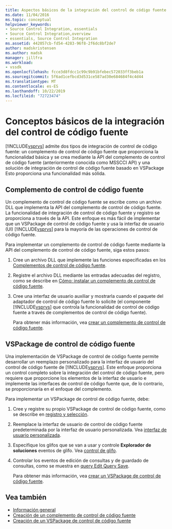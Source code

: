 ```yaml
---
title: Aspectos básicos de la integración del control de código fuente | Microsoft Docs
ms.date: 11/04/2016
ms.topic: conceptual
helpviewer_keywords:
- Source Control Integration, essentials
- Source Control Integration,overview
- essentials, Source Control Integration
ms.assetid: 442057cb-fd54-4283-96f8-2f6dc8bf2de7
author: madskristensen
ms.author: madsk
manager: jillfra
ms.workload:
- vssdk
ms.openlocfilehash: fcce3d8fdcc1c99c9b91bfebec572033ff3beb1a
ms.sourcegitcommit: 5f6ad1cefbcd3d531ce587ad30e684684f4c4d44
ms.translationtype: MT
ms.contentlocale: es-ES
ms.lasthandoff: 10/22/2019
ms.locfileid: "72723474"
---
```

# <a name="source-control-integration-essentials"></a>Conceptos básicos de la integración del control de código fuente
[!INCLUDE[vsprvs](../../code-quality/includes/vsprvs_md.md)] admite dos tipos de integración de control de código fuente: un complemento de control de código fuente que proporciona la funcionalidad básica y se crea mediante la API del complemento de control de código fuente (anteriormente conocida como MSSCCI API) y una solución de integración de control de código fuente basado en VSPackage Esto proporciona una funcionalidad más sólida.

## <a name="source-control-plug-in"></a>Complemento de control de código fuente
 Un complemento de control de código fuente se escribe como un archivo DLL que implementa la API del complemento de control de código fuente. La funcionalidad de integración de control de código fuente y registro se proporciona a través de la API. Este enfoque es más fácil de implementar que un VSPackage de control de código fuente y usa la interfaz de usuario (UI) [!INCLUDE[vsprvs](../../code-quality/includes/vsprvs_md.md)] para la mayoría de las operaciones de control de código fuente.

 Para implementar un complemento de control de código fuente mediante la API del complemento de control de código fuente, siga estos pasos:

1. Cree un archivo DLL que implemente las funciones especificadas en los [Complementos de control de código fuente](../../extensibility/source-control-plug-ins.md).

2. Registre el archivo DLL mediante las entradas adecuadas del registro, como se describe en [Cómo: instalar un complemento de control de código fuente](../../extensibility/internals/how-to-install-a-source-control-plug-in.md).

3. Cree una interfaz de usuario auxiliar y mostrarla cuando el paquete del adaptador de control de código fuente lo solicite (el componente [!INCLUDE[vsprvs](../../code-quality/includes/vsprvs_md.md)] que controla la funcionalidad de control de código fuente a través de complementos de control de código fuente).

   Para obtener más información, vea [crear un complemento de control de código fuente](../../extensibility/internals/creating-a-source-control-plug-in.md).

## <a name="source-control-vspackage"></a>VSPackage de control de código fuente
 Una implementación de VSPackage de control de código fuente permite desarrollar un reemplazo personalizado para la interfaz de usuario del control de código fuente de [!INCLUDE[vsprvs](../../code-quality/includes/vsprvs_md.md)]. Este enfoque proporciona un control completo sobre la integración del control de código fuente, pero requiere que proporcione los elementos de la interfaz de usuario e implemente las interfaces de control de código fuente que, de lo contrario, se proporcionaría en el enfoque del complemento.

 Para implementar un VSPackage de control de código fuente, debe:

1. Cree y registre su propio VSPackage de control de código fuente, como se describe en [registro y selección](../../extensibility/internals/registration-and-selection-source-control-vspackage.md).

2. Reemplace la interfaz de usuario de control de código fuente predeterminada por la interfaz de usuario personalizada. Vea [interfaz de usuario personalizada](../../extensibility/internals/custom-user-interface-source-control-vspackage.md).

3. Especifique los glifos que se van a usar y controle **Explorador de soluciones** eventos de glifo. Vea [control de glifo](../../extensibility/internals/glyph-control-source-control-vspackage.md).

4. Controlar los eventos de edición de consultas y de guardado de consultas, como se muestra en [query Edit Query Save](../../extensibility/internals/query-edit-query-save-source-control-vspackage.md).

   Para obtener más información, vea [crear un VSPackage de control de código fuente](../../extensibility/internals/creating-a-source-control-vspackage.md).

## <a name="see-also"></a>Vea también
- [Información general](../../extensibility/internals/source-control-integration-overview.md)
- [Creación de un complemento de control de código fuente](../../extensibility/internals/creating-a-source-control-plug-in.md)
- [Creación de un VSPackage de control de código fuente](../../extensibility/internals/creating-a-source-control-vspackage.md)